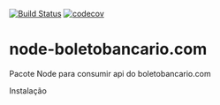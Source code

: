 [![Build Status](https://travis-ci.org/brfreitas/node-boletobancario.com.svg?branch=master)](https://travis-ci.org/brfreitas/node-boletobancario.com)
[![codecov](https://codecov.io/gh/brfreitas/node-boletobancario.com/branch/master/graph/badge.svg)](https://codecov.io/gh/brfreitas/node-boletobancario.com)
# node-boletobancario.com
Pacote Node para consumir api do boletobancario.com

Instalação
